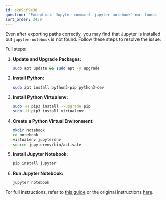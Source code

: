 ```yaml
---
id: e269cf9e38
question: 'Exception: Jupyter command `jupyter-notebook` not found.'
sort_order: 3450
---
```


Even after exporting paths correctly, you may find that Jupyter is installed but `jupyter-notebook` is not found. Follow these steps to resolve the issue:

Full steps:

1. **Update and Upgrade Packages:**
   ```bash
   sudo apt update && sudo apt -y upgrade
   ```

2. **Install Python:**
   ```bash
   sudo apt install python3-pip python3-dev
   ```

3. **Install Python Virtualenv:**
   ```bash
   sudo -H pip3 install --upgrade pip
   sudo -H pip3 install virtualenv
   ```

4. **Create a Python Virtual Environment:**
   ```bash
   mkdir notebook
   cd notebook
   virtualenv jupyterenv
   source jupyterenv/bin/activate
   ```

5. **Install Jupyter Notebook:**
   ```bash
   pip install jupyter
   ```

6. **Run Jupyter Notebook:**
   ```bash
   jupyter notebook
   ```
   
For full instructions, refer to [this guide](https://learningdataengineering540969211.wordpress.com/2022/02/24/week-5-de-zoomcamp-5-2-1-installing-spark-on-linux/) or the original instructions [here](https://speedysense.com/install-jupyter-notebook-on-ubuntu-20-04/).